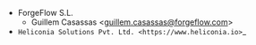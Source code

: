 - ForgeFlow S.L.
  - Guillem Casassas \<<guillem.casassas@forgeflow.com>\>
- `Heliconia Solutions Pvt. Ltd. <https://www.heliconia.io>`_
